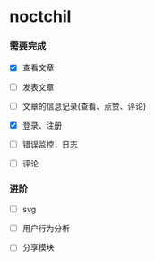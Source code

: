 # noctchil

### 需要完成

- [x] 查看文章

- [ ] 发表文章

- [ ] 文章的信息记录(查看、点赞、评论)

- [x] 登录、注册

- [ ] 错误监控，日志

- [ ] 评论

### 进阶

- [ ] svg

- [ ] 用户行为分析

- [ ] 分享模块
